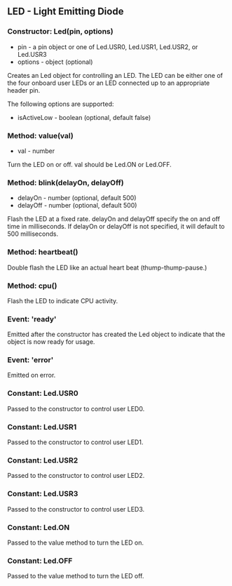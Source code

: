 ## LED - Light Emitting Diode

### Constructor: Led(pin, options)
- pin - a pin object or one of Led.USR0, Led.USR1, Led.USR2, or Led.USR3
- options - object (optional)

Creates an Led object for controlling an LED. The LED can be either one of the
four onboard user LEDs or an LED connected up to an appropriate header pin.

The following options are supported:
- isActiveLow - boolean (optional, default false)

### Method: value(val)
- val - number

Turn the LED on or off. val should be Led.ON or Led.OFF.

### Method: blink(delayOn, delayOff)
- delayOn - number (optional, default 500)
- delayOff - number (optional, default 500)

Flash the LED at a fixed rate. delayOn and delayOff specify the on and off time
in milliseconds. If delayOn or delayOff is not specified, it will default to
500 milliseconds.

### Method: heartbeat()
Double flash the LED like an actual heart beat (thump-thump-pause.)

### Method: cpu()
Flash the LED to indicate CPU activity.

### Event: 'ready'
Emitted after the constructor has created the Led object to indicate that the
object is now ready for usage.

### Event: 'error'
Emitted on error.

### Constant: Led.USR0
Passed to the constructor to control user LED0.

### Constant: Led.USR1
Passed to the constructor to control user LED1.

### Constant: Led.USR2
Passed to the constructor to control user LED2.

### Constant: Led.USR3
Passed to the constructor to control user LED3.

### Constant: Led.ON
Passed to the value method to turn the LED on.

### Constant: Led.OFF
Passed to the value method to turn the LED off.

